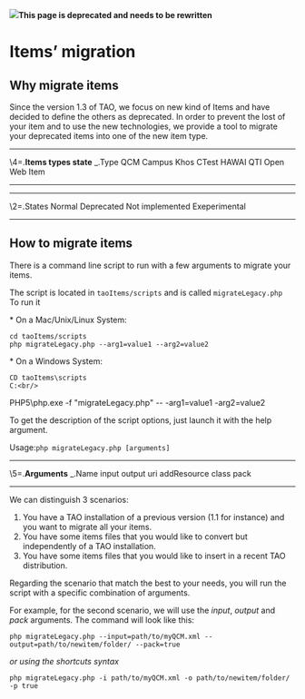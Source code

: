 <!--
parent:
    title: Documentation_for_core_components
author:
    - 'Joel Bout'
created_at: '2011-02-08 11:14:38'
updated_at: '2014-03-07 13:53:18'
tags:
    - 'Documentation for core components'
-->

![](http://forge.taotesting.com/attachments/download/760/attention.png)**This page is deprecated and needs to be rewritten**

Items’ migration
================

Why migrate items
-----------------

Since the version 1.3 of TAO, we focus on new kind of Items and have decided to define the others as deprecated. In order to prevent the lost of your item and to use the new technologies, we provide a tool to migrate your deprecated items into one of the new item type.

  ---------------------------- --------------------------------------------------------------------- --------------------------------------------------------------------- -------------------------------------------------------------------
  \\4=.**Items types state**
  \_.Type
  QCM
  Campus
  Khos
  CTest
  HAWAI
  QTI
  Open Web Item
  ---------------------------- --------------------------------------------------------------------- --------------------------------------------------------------------- -------------------------------------------------------------------

  ----------------- -------------------------------------------------------------------
  \\2=.States
  Normal
  Deprecated
  Not implemented
  Exeperimental
  ----------------- -------------------------------------------------------------------

How to migrate items
--------------------

There is a command line script to run with a few arguments to migrate your items.

The script is located in `taoItems/scripts` and is called `migrateLegacy.php`<br/>
To run it

\* On a Mac/Unix/Linux System:

    cd taoItems/scripts
    php migrateLegacy.php --arg1=value1 --arg2=value2

\* On a Windows System:

    CD taoItems\scripts
    C:<br/>
PHP5\php.exe -f "migrateLegacy.php" -- -arg1=value1 -arg2=value2

To get the description of the script options, just launch it with the help argument.

Usage:`php migrateLegacy.php [arguments]`

  -------------------- ------------- ------------- --------- -------------------------------------------------------------------------------
  \\5=.**Arguments**
  \_.Name
  input
  output
  uri
  addResource
  class
  pack
  -------------------- ------------- ------------- --------- -------------------------------------------------------------------------------

We can distinguish 3 scenarios:

1.  You have a TAO installation of a previous version (1.1 for instance) and you want to migrate all your items.
2.  You have some items files that you would like to convert but independently of a TAO installation.
3.  You have some items files that you would like to insert in a recent TAO distribution.

Regarding the scenario that match the best to your needs, you will run the script with a specific combination of arguments.<br/>

For example, for the second scenario, we will use the *input*, *output* and *pack* arguments. The command will look like this:

    php migrateLegacy.php --input=path/to/myQCM.xml --output=path/to/newitem/folder/ --pack=true

*or using the shortcuts syntax*

    php migrateLegacy.php -i path/to/myQCM.xml -o path/to/newitem/folder/ -p true
